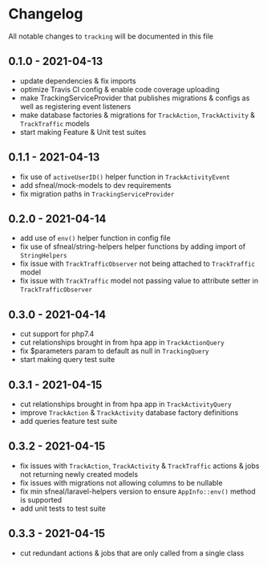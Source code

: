 # Changelog

All notable changes to `tracking` will be documented in this file


## 0.1.0 - 2021-04-13
- update dependencies & fix imports
- optimize Travis CI config & enable code coverage uploading
- make TrackingServiceProvider that publishes migrations & configs as well as registering event listeners
- make database factories & migrations for `TrackAction`, `TrackActivity` & `TrackTraffic` models
- start making Feature & Unit test suites


## 0.1.1 - 2021-04-13
- fix use of `activeUserID()` helper function in `TrackActivityEvent`
- add sfneal/mock-models to dev requirements
- fix migration paths in `TrackingServiceProvider`


## 0.2.0 - 2021-04-14
- add use of `env()` helper function in config file
- fix use of sfneal/string-helpers helper functions by adding import of `StringHelpers`
- fix issue with `TrackTrafficObserver` not being attached to `TrackTraffic` model
- fix issue with `TrackTraffic` model not passing value to attribute setter in `TrackTrafficObserver`


## 0.3.0 - 2021-04-14
- cut support for php7.4
- cut relationships brought in from hpa app in `TrackActionQuery`
- fix $parameters param to default as null in `TrackingQuery`
- start making query test suite


## 0.3.1 - 2021-04-15
- cut relationships brought in from hpa app in `TrackActivityQuery`
- improve `TrackAction` & `TrackActivity` database factory definitions
- add queries feature test suite


## 0.3.2 - 2021-04-15
- fix issues with `TrackAction`, `TrackActivity` & `TrackTraffic` actions & jobs not returning newly created models
- fix issues with migrations not allowing columns to be nullable
- fix min sfneal/laravel-helpers version to ensure `AppInfo::env()` method is supported
- add unit tests to test suite


## 0.3.3 - 2021-04-15
- cut redundant actions & jobs that are only called from a single class
